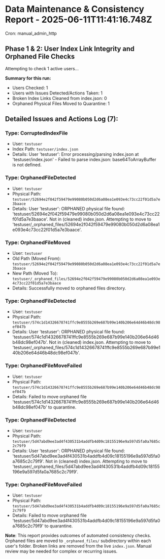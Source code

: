 # Data Maintenance & Consistency Report - 2025-06-11T11:41:16.748Z

Cron: manual_admin_http

## Phase 1 & 2: User Index Link Integrity and Orphaned File Checks
Attempting to check 1 active users...


**Summary for this run:**
- Users Checked: 1
- Users with Issues Detected/Actions Taken: 1
- Broken Index Links Cleaned from index.json: 0
- Orphaned Physical Files Moved to Quarantine: 1

## Detailed Issues and Actions Log (7):
### Type: CorruptedIndexFile
- User: `testuser`
- Index Path: `testuser/index.json`
- Details: User 'testuser': Error processing/parsing index.json at 'testuser/index.json' - Failed to parse index.json: base64ToArrayBuffer is not defined.

### Type: OrphanedFileDetected
- User: `testuser`
- Physical Path: `testuser/52694e2f042f59479e99080b050d2d6a08ea1e093e4c73cc22f01d5a7e3baace`
- Details: User 'testuser': ORPHANED physical file found: 'testuser/52694e2f042f59479e99080b050d2d6a08ea1e093e4c73cc22f01d5a7e3baace'. Not in (cleaned) index.json. Attempting to move to 'testuser/_orphaned_files/52694e2f042f59479e99080b050d2d6a08ea1e093e4c73cc22f01d5a7e3baace'.

### Type: OrphanedFileMoved
- User: `testuser`
- Old Path (Moved From): `testuser/52694e2f042f59479e99080b050d2d6a08ea1e093e4c73cc22f01d5a7e3baace`
- New Path (Moved To): `testuser/_orphaned_files/52694e2f042f59479e99080b050d2d6a08ea1e093e4c73cc22f01d5a7e3baace`
- Details: Successfully moved to orphaned files directory.

### Type: OrphanedFileDetected
- User: `testuser`
- Physical Path: `testuser/574c1d14326678741ffc9e8555b269e687b99e140b206e64d46b48dc98ef047b`
- Details: User 'testuser': ORPHANED physical file found: 'testuser/574c1d14326678741ffc9e8555b269e687b99e140b206e64d46b48dc98ef047b'. Not in (cleaned) index.json. Attempting to move to 'testuser/_orphaned_files/574c1d14326678741ffc9e8555b269e687b99e140b206e64d46b48dc98ef047b'.

### Type: OrphanedFileMoveFailed
- User: `testuser`
- Physical Path: `testuser/574c1d14326678741ffc9e8555b269e687b99e140b206e64d46b48dc98ef047b`
- Details: Failed to move orphaned file 'testuser/574c1d14326678741ffc9e8555b269e687b99e140b206e64d46b48dc98ef047b' to quarantine.

### Type: OrphanedFileDetected
- User: `testuser`
- Physical Path: `testuser/5d47abd9ee3ad4f430531b4addfb4d09c18155196e9a597d5fa0a7685c2c79f9`
- Details: User 'testuser': ORPHANED physical file found: 'testuser/5d47abd9ee3ad4f430531b4addfb4d09c18155196e9a597d5fa0a7685c2c79f9'. Not in (cleaned) index.json. Attempting to move to 'testuser/_orphaned_files/5d47abd9ee3ad4f430531b4addfb4d09c18155196e9a597d5fa0a7685c2c79f9'.

### Type: OrphanedFileMoveFailed
- User: `testuser`
- Physical Path: `testuser/5d47abd9ee3ad4f430531b4addfb4d09c18155196e9a597d5fa0a7685c2c79f9`
- Details: Failed to move orphaned file 'testuser/5d47abd9ee3ad4f430531b4addfb4d09c18155196e9a597d5fa0a7685c2c79f9' to quarantine.


**Note**: This report provides outcomes of automated consistency checks. Orphaned files are moved to `_orphaned_files/` subdirectory within each user's folder. Broken links are removed from the live `index.json`. Manual review may be needed for complex or recurring issues.
